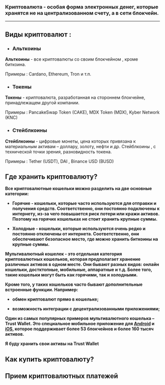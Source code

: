 ### Криптовалюта - особая форма электронных денег, которые хранятся не на централизованном счету, а в сети блокчейн.

---

## Виды криптовалют : ##


*    ### Альткоины 

**Альткоины** - все криптовалюты со своим блокчейном , кроме биткоина.

Примеры :
Cardano, Ethereum, Tron и т.п.

*    ### Токены


**Токены** - криптовалюта, разработанная на стороннем блокчейне, принадлежащем другой компании.

Примеры :
PancakeSwap Token (CAKE), MDX Token (MDX), Kyber Network (KNC)


*    ### Стейблкоины

**Стейблкоины** - цифровые монеты, цена которых привязана к материальным активам – доллару, золоту, нефти и др.
Стейблкоины , с технической точки зрения, разновидность токена. 

Примеры :
Tether (USDT), DAI , Binance USD (BUSD)


## Где хранить криптовалюту? ##

**Все криптовалютные кошельки можно разделить на две основные категории:**

*   **Горячие - кошельки, которые часто используются для отправки и получения средств. Соответственно, они постоянно подключены к интернету, из-за чего повышается риск потери или кражи активов. Поэтому на горячих кошельках не стоит хранить крупные суммы.**
  
*   **Холодные - кошельки, которые используются очень редко и постоянно отключены от интернета. Соответственно, они обеспечивают безопасное место, где можно хранить биткоины на крупные суммы.**


**Мультивалютный кошелек - это отдельная категория криптовалютных кошельков, которая предполагает хранение различных активов в одном месте. Они бывают разных видов: онлайн кошельки, достктопные, мобильные, аппаратные и т.д. Более того, такие кошельки могут быть как горячими, так и холодными.**

**Кроме того, у таких кошельков часто бывают дополнительные встроенные функции. Например:**

*  **обмен криптовалют прямо в кошельке;**

*  **возможность интеграции с децентрализованными приложениями;**

**Один из самых популярных примеров мультивалютного кошелька – Trust Wallet. Это специальное мобильное приложение для [Android](https://play.google.com/store/apps/details?id=com.wallet.crypto.trustapp&hl=ru&gl=US) и [iOS](https://apps.apple.com/app/apple-store/id1288339409?mt=8), которое поддерживает более 53 блокчейнов и более 160 тысяч активов.**

**Я буду хранить свои активы на Trust Wallet**

  
## Как купить криптовалюту? ##

## Прием криптовалютных платежей ##

